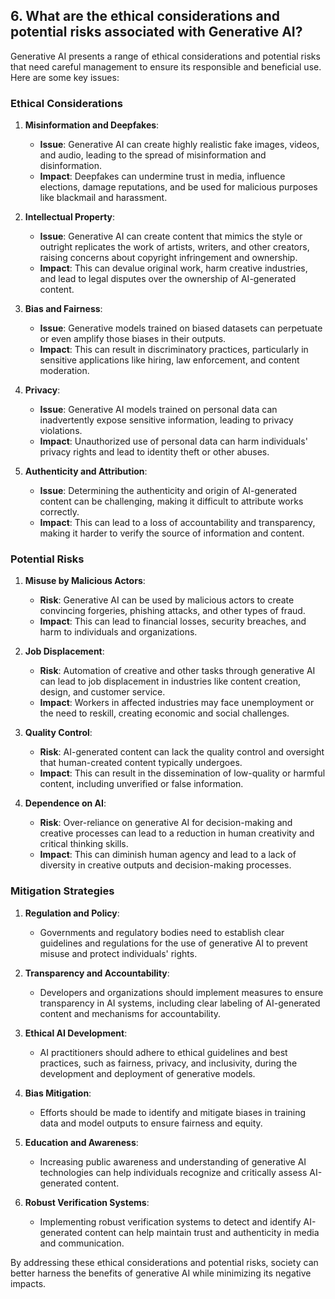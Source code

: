 
## 6. **What are the ethical considerations and potential risks associated with Generative AI?**

Generative AI presents a range of ethical considerations and potential risks that need careful management to ensure its responsible and beneficial use. Here are some key issues:

### Ethical Considerations

1. **Misinformation and Deepfakes**:
   - **Issue**: Generative AI can create highly realistic fake images, videos, and audio, leading to the spread of misinformation and disinformation.
   - **Impact**: Deepfakes can undermine trust in media, influence elections, damage reputations, and be used for malicious purposes like blackmail and harassment.

2. **Intellectual Property**:
   - **Issue**: Generative AI can create content that mimics the style or outright replicates the work of artists, writers, and other creators, raising concerns about copyright infringement and ownership.
   - **Impact**: This can devalue original work, harm creative industries, and lead to legal disputes over the ownership of AI-generated content.

3. **Bias and Fairness**:
   - **Issue**: Generative models trained on biased datasets can perpetuate or even amplify those biases in their outputs.
   - **Impact**: This can result in discriminatory practices, particularly in sensitive applications like hiring, law enforcement, and content moderation.

4. **Privacy**:
   - **Issue**: Generative AI models trained on personal data can inadvertently expose sensitive information, leading to privacy violations.
   - **Impact**: Unauthorized use of personal data can harm individuals' privacy rights and lead to identity theft or other abuses.

5. **Authenticity and Attribution**:
   - **Issue**: Determining the authenticity and origin of AI-generated content can be challenging, making it difficult to attribute works correctly.
   - **Impact**: This can lead to a loss of accountability and transparency, making it harder to verify the source of information and content.

### Potential Risks

1. **Misuse by Malicious Actors**:
   - **Risk**: Generative AI can be used by malicious actors to create convincing forgeries, phishing attacks, and other types of fraud.
   - **Impact**: This can lead to financial losses, security breaches, and harm to individuals and organizations.

2. **Job Displacement**:
   - **Risk**: Automation of creative and other tasks through generative AI can lead to job displacement in industries like content creation, design, and customer service.
   - **Impact**: Workers in affected industries may face unemployment or the need to reskill, creating economic and social challenges.

3. **Quality Control**:
   - **Risk**: AI-generated content can lack the quality control and oversight that human-created content typically undergoes.
   - **Impact**: This can result in the dissemination of low-quality or harmful content, including unverified or false information.

4. **Dependence on AI**:
   - **Risk**: Over-reliance on generative AI for decision-making and creative processes can lead to a reduction in human creativity and critical thinking skills.
   - **Impact**: This can diminish human agency and lead to a lack of diversity in creative outputs and decision-making processes.

### Mitigation Strategies

1. **Regulation and Policy**:
   - Governments and regulatory bodies need to establish clear guidelines and regulations for the use of generative AI to prevent misuse and protect individuals' rights.

2. **Transparency and Accountability**:
   - Developers and organizations should implement measures to ensure transparency in AI systems, including clear labeling of AI-generated content and mechanisms for accountability.

3. **Ethical AI Development**:
   - AI practitioners should adhere to ethical guidelines and best practices, such as fairness, privacy, and inclusivity, during the development and deployment of generative models.

4. **Bias Mitigation**:
   - Efforts should be made to identify and mitigate biases in training data and model outputs to ensure fairness and equity.

5. **Education and Awareness**:
   - Increasing public awareness and understanding of generative AI technologies can help individuals recognize and critically assess AI-generated content.

6. **Robust Verification Systems**:
   - Implementing robust verification systems to detect and identify AI-generated content can help maintain trust and authenticity in media and communication.

By addressing these ethical considerations and potential risks, society can better harness the benefits of generative AI while minimizing its negative impacts.